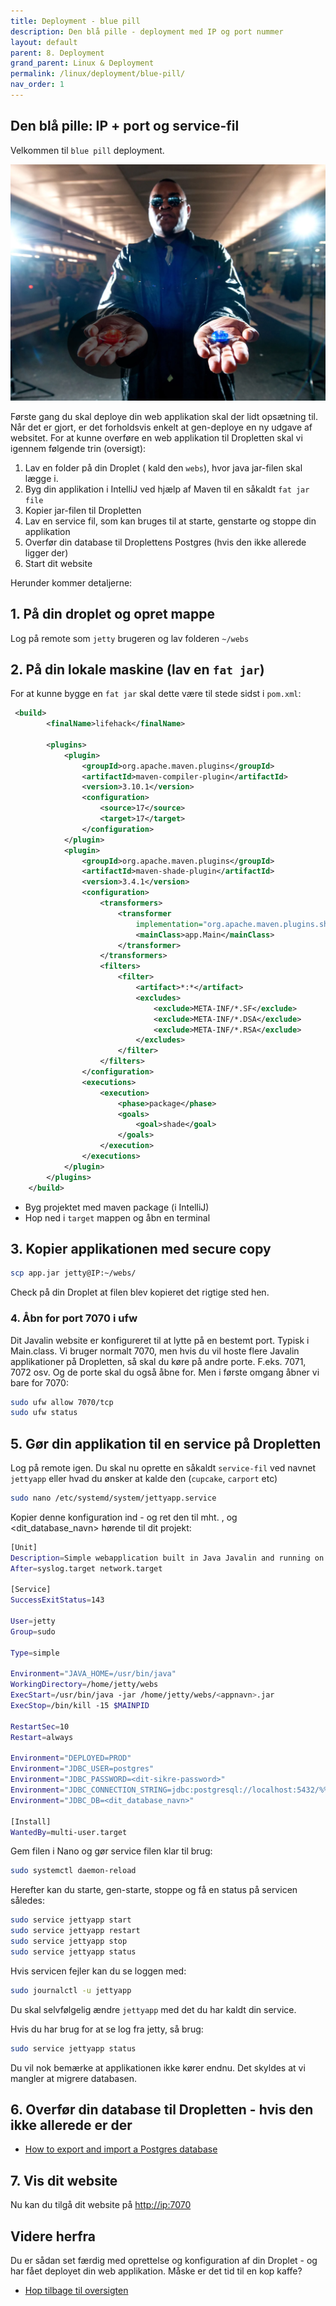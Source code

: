 ```yaml
---
title: Deployment - blue pill
description: Den blå pille - deployment med IP og port nummer
layout: default
parent: 8. Deployment
grand_parent: Linux & Deployment
permalink: /linux/deployment/blue-pill/
nav_order: 1
---
```


## Den blå pille: IP + port og service-fil

Velkommen til `blue pill` deployment.

![Blue pill](./images/blue.webp)

Første gang du skal deploye din web applikation skal der lidt opsætning til. Når det er gjort, er det forholdsvis enkelt at gen-deploye en ny udgave af websitet. For at kunne overføre en web applikation til Dropletten skal vi igennem følgende trin (oversigt):

1. Lav en folder på din Droplet ( kald den `webs`), hvor java jar-filen skal lægge i.
2. Byg din applikation i IntelliJ ved hjælp af Maven til en såkaldt `fat jar file`
3. Kopier jar-filen til Dropletten
4. Lav en service fil, som kan bruges til at starte, genstarte og stoppe din applikation
5. Overfør din database til Droplettens Postgres (hvis den ikke allerede ligger der)
6. Start dit website

Herunder kommer detaljerne:

## 1. På din droplet og opret mappe

Log på remote som `jetty` brugeren og lav folderen `~/webs`

## 2. På din lokale maskine (lav en `fat jar`)

For at kunne bygge en `fat jar` skal dette være til stede sidst i `pom.xml`:

```xml
 <build>
        <finalName>lifehack</finalName>

        <plugins>
            <plugin>
                <groupId>org.apache.maven.plugins</groupId>
                <artifactId>maven-compiler-plugin</artifactId>
                <version>3.10.1</version>
                <configuration>
                    <source>17</source>
                    <target>17</target>
                </configuration>
            </plugin>
            <plugin>
                <groupId>org.apache.maven.plugins</groupId>
                <artifactId>maven-shade-plugin</artifactId>
                <version>3.4.1</version>
                <configuration>
                    <transformers>
                        <transformer
                            implementation="org.apache.maven.plugins.shade.resource.ManifestResourceTransformer">
                            <mainClass>app.Main</mainClass>
                        </transformer>
                    </transformers>
                    <filters>
                        <filter>
                            <artifact>*:*</artifact>
                            <excludes>
                                <exclude>META-INF/*.SF</exclude>
                                <exclude>META-INF/*.DSA</exclude>
                                <exclude>META-INF/*.RSA</exclude>
                            </excludes>
                        </filter>
                    </filters>
                </configuration>
                <executions>
                    <execution>
                        <phase>package</phase>
                        <goals>
                            <goal>shade</goal>
                        </goals>
                    </execution>
                </executions>
            </plugin>
        </plugins>
    </build>
```

- Byg projektet med maven package (i IntelliJ)
- Hop ned i `target` mappen og åbn en terminal

## 3. Kopier applikationen med secure copy

```bash
scp app.jar jetty@IP:~/webs/
```

Check på din Droplet at filen blev kopieret det rigtige sted hen.

### 4. Åbn for port 7070 i ufw

Dit Javalin website er konfigureret til at lytte på en bestemt port. Typisk
i Main.class. Vi bruger normalt 7070, men hvis du vil hoste flere Javalin applikationer på Dropletten, så skal du køre på andre porte. F.eks. 7071, 7072 osv. Og de porte skal du også åbne for. Men i første omgang åbner vi bare for 7070:

```bash
sudo ufw allow 7070/tcp
sudo ufw status
```

## 5. Gør din applikation til en service på Dropletten

Log på remote igen. Du skal nu oprette en såkaldt `service-fil` ved navnet `jettyapp` eller hvad du ønsker at kalde den (`cupcake`, `carport` etc)

```bash
sudo nano /etc/systemd/system/jettyapp.service
```

Kopier denne konfiguration ind - og ret den til mht. <appnavn>, <dit-sikre-password> og <dit_database_navn> hørende til dit projekt:

```bash
[Unit]
Description=Simple webapplication built in Java Javalin and running on Jetty
After=syslog.target network.target

[Service]
SuccessExitStatus=143

User=jetty
Group=sudo

Type=simple

Environment="JAVA_HOME=/usr/bin/java"
WorkingDirectory=/home/jetty/webs
ExecStart=/usr/bin/java -jar /home/jetty/webs/<appnavn>.jar
ExecStop=/bin/kill -15 $MAINPID

RestartSec=10
Restart=always

Environment="DEPLOYED=PROD"
Environment="JDBC_USER=postgres"
Environment="JDBC_PASSWORD=<dit-sikre-password>"
Environment="JDBC_CONNECTION_STRING=jdbc:postgresql://localhost:5432/%%s?currentSchema=public"
Environment="JDBC_DB=<dit_database_navn>"

[Install]
WantedBy=multi-user.target
```

Gem filen i Nano og gør service filen klar til brug:

```bash
sudo systemctl daemon-reload
```

Herefter kan du starte, gen-starte, stoppe og få en status på servicen således:

```bash
sudo service jettyapp start
sudo service jettyapp restart
sudo service jettyapp stop
sudo service jettyapp status
```

Hvis servicen fejler kan du se loggen med:

```bash
sudo journalctl -u jettyapp
```

Du skal selvfølgelig ændre `jettyapp` med det du har kaldt din service.

Hvis du har brug for at se log fra jetty, så brug:

```bash
sudo service jettyapp status
```

Du vil nok bemærke at applikationen ikke kører endnu. Det skyldes at vi mangler at migrere databasen.

## 6. Overfør din database til Dropletten - hvis den ikke allerede er der

- [How to export and import a Postgres database](../webstack/backend/javalin/javalin_how_to.md#4-how-to-export-and-import-a-database)

## 7. Vis dit website

Nu kan du tilgå dit website på <http://ip:7070>

## Videre herfra

Du er sådan set færdig med oprettelse og konfiguration af din Droplet - og har fået deployet din web applikation.
Måske er det tid til en kop kaffe?

- [Hop tilbage til oversigten](../)
